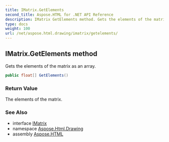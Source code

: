 ```yaml
---
title: IMatrix.GetElements
second_title: Aspose.HTML for .NET API Reference
description: IMatrix GetElements method. Gets the elements of the matrix as an array
type: docs
weight: 100
url: /net/aspose.html.drawing/imatrix/getelements/
---
```

## IMatrix.GetElements method

Gets the elements of the matrix as an array.

```csharp
public float[] GetElements()
```

### Return Value

The elements of the matrix.

### See Also

* interface [IMatrix](../)
* namespace [Aspose.Html.Drawing](../../../aspose.html.drawing/)
* assembly [Aspose.HTML](../../../)
